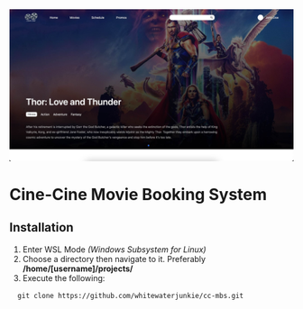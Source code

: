 <img src="/assets/cc.jpg">

# Cine-Cine Movie Booking System

## Installation

1. Enter WSL Mode <i>(Windows Subsystem for Linux)</i>
2. Choose a directory then navigate to it. Preferably
   **/home/[username]/projects/**
3. Execute the following:

```
  git clone https://github.com/whitewaterjunkie/cc-mbs.git
```

